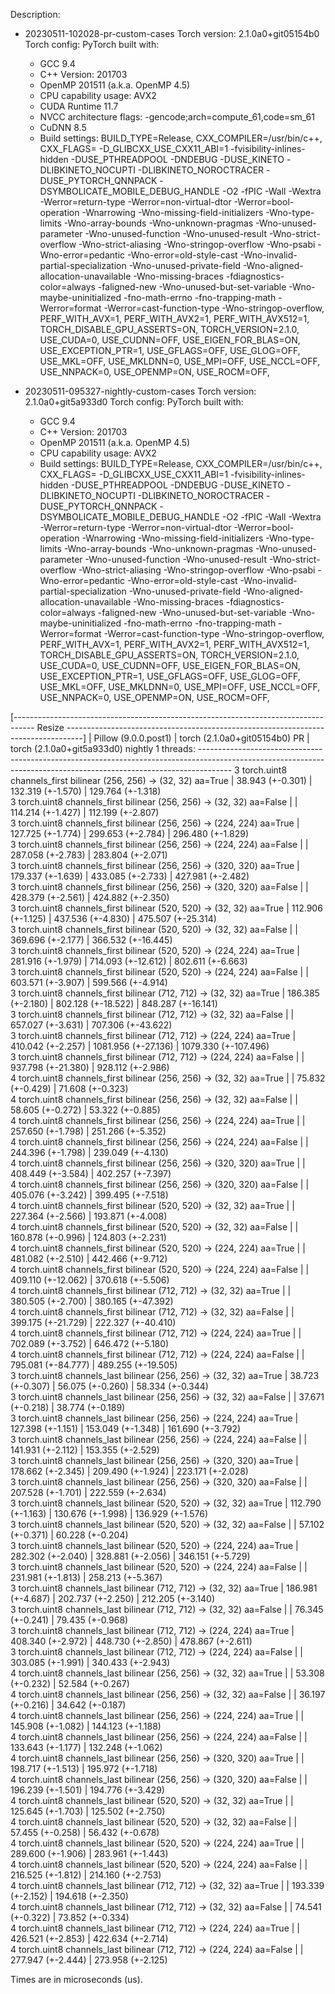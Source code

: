 Description:
- 20230511-102028-pr-custom-cases
Torch version: 2.1.0a0+git05154b0
Torch config: PyTorch built with:
  - GCC 9.4
  - C++ Version: 201703
  - OpenMP 201511 (a.k.a. OpenMP 4.5)
  - CPU capability usage: AVX2
  - CUDA Runtime 11.7
  - NVCC architecture flags: -gencode;arch=compute_61,code=sm_61
  - CuDNN 8.5
  - Build settings: BUILD_TYPE=Release, CXX_COMPILER=/usr/bin/c++, CXX_FLAGS= -D_GLIBCXX_USE_CXX11_ABI=1 -fvisibility-inlines-hidden -DUSE_PTHREADPOOL -DNDEBUG -DUSE_KINETO -DLIBKINETO_NOCUPTI -DLIBKINETO_NOROCTRACER -DUSE_PYTORCH_QNNPACK -DSYMBOLICATE_MOBILE_DEBUG_HANDLE -O2 -fPIC -Wall -Wextra -Werror=return-type -Werror=non-virtual-dtor -Werror=bool-operation -Wnarrowing -Wno-missing-field-initializers -Wno-type-limits -Wno-array-bounds -Wno-unknown-pragmas -Wno-unused-parameter -Wno-unused-function -Wno-unused-result -Wno-strict-overflow -Wno-strict-aliasing -Wno-stringop-overflow -Wno-psabi -Wno-error=pedantic -Wno-error=old-style-cast -Wno-invalid-partial-specialization -Wno-unused-private-field -Wno-aligned-allocation-unavailable -Wno-missing-braces -fdiagnostics-color=always -faligned-new -Wno-unused-but-set-variable -Wno-maybe-uninitialized -fno-math-errno -fno-trapping-math -Werror=format -Werror=cast-function-type -Wno-stringop-overflow, PERF_WITH_AVX=1, PERF_WITH_AVX2=1, PERF_WITH_AVX512=1, TORCH_DISABLE_GPU_ASSERTS=ON, TORCH_VERSION=2.1.0, USE_CUDA=0, USE_CUDNN=OFF, USE_EIGEN_FOR_BLAS=ON, USE_EXCEPTION_PTR=1, USE_GFLAGS=OFF, USE_GLOG=OFF, USE_MKL=OFF, USE_MKLDNN=0, USE_MPI=OFF, USE_NCCL=OFF, USE_NNPACK=0, USE_OPENMP=ON, USE_ROCM=OFF, 


- 20230511-095327-nightly-custom-cases
Torch version: 2.1.0a0+git5a933d0
Torch config: PyTorch built with:
  - GCC 9.4
  - C++ Version: 201703
  - OpenMP 201511 (a.k.a. OpenMP 4.5)
  - CPU capability usage: AVX2
  - Build settings: BUILD_TYPE=Release, CXX_COMPILER=/usr/bin/c++, CXX_FLAGS= -D_GLIBCXX_USE_CXX11_ABI=1 -fvisibility-inlines-hidden -DUSE_PTHREADPOOL -DNDEBUG -DUSE_KINETO -DLIBKINETO_NOCUPTI -DLIBKINETO_NOROCTRACER -DUSE_PYTORCH_QNNPACK -DSYMBOLICATE_MOBILE_DEBUG_HANDLE -O2 -fPIC -Wall -Wextra -Werror=return-type -Werror=non-virtual-dtor -Werror=bool-operation -Wnarrowing -Wno-missing-field-initializers -Wno-type-limits -Wno-array-bounds -Wno-unknown-pragmas -Wno-unused-parameter -Wno-unused-function -Wno-unused-result -Wno-strict-overflow -Wno-strict-aliasing -Wno-stringop-overflow -Wno-psabi -Wno-error=pedantic -Wno-error=old-style-cast -Wno-invalid-partial-specialization -Wno-unused-private-field -Wno-aligned-allocation-unavailable -Wno-missing-braces -fdiagnostics-color=always -faligned-new -Wno-unused-but-set-variable -Wno-maybe-uninitialized -fno-math-errno -fno-trapping-math -Werror=format -Werror=cast-function-type -Wno-stringop-overflow, PERF_WITH_AVX=1, PERF_WITH_AVX2=1, PERF_WITH_AVX512=1, TORCH_DISABLE_GPU_ASSERTS=ON, TORCH_VERSION=2.1.0, USE_CUDA=0, USE_CUDNN=OFF, USE_EIGEN_FOR_BLAS=ON, USE_EXCEPTION_PTR=1, USE_GFLAGS=OFF, USE_GLOG=OFF, USE_MKL=OFF, USE_MKLDNN=0, USE_MPI=OFF, USE_NCCL=OFF, USE_NNPACK=0, USE_OPENMP=ON, USE_ROCM=OFF, 



[----------------------------------------------------------------------------------- Resize ----------------------------------------------------------------------------------]
                                                                               |  Pillow (9.0.0.post1)  |  torch (2.1.0a0+git05154b0) PR  |  torch (2.1.0a0+git5a933d0) nightly
1 threads: --------------------------------------------------------------------------------------------------------------------------------------------------------------------
      3 torch.uint8 channels_first bilinear (256, 256) -> (32, 32) aa=True     |    38.943 (+-0.301)    |        132.319 (+-1.570)        |          129.764 (+-1.318)         
      3 torch.uint8 channels_first bilinear (256, 256) -> (32, 32) aa=False    |                        |        114.214 (+-1.427)        |          112.199 (+-2.807)         
      3 torch.uint8 channels_first bilinear (256, 256) -> (224, 224) aa=True   |   127.725 (+-1.774)    |        299.653 (+-2.784)        |          296.480 (+-1.829)         
      3 torch.uint8 channels_first bilinear (256, 256) -> (224, 224) aa=False  |                        |        287.058 (+-2.783)        |          283.804 (+-2.071)         
      3 torch.uint8 channels_first bilinear (256, 256) -> (320, 320) aa=True   |   179.337 (+-1.639)    |        433.085 (+-2.733)        |          427.981 (+-2.482)         
      3 torch.uint8 channels_first bilinear (256, 256) -> (320, 320) aa=False  |                        |        428.379 (+-2.561)        |          424.882 (+-2.350)         
      3 torch.uint8 channels_first bilinear (520, 520) -> (32, 32) aa=True     |   112.906 (+-1.125)    |        437.536 (+-4.830)        |          475.507 (+-25.314)        
      3 torch.uint8 channels_first bilinear (520, 520) -> (32, 32) aa=False    |                        |        369.696 (+-2.177)        |          366.532 (+-16.445)        
      3 torch.uint8 channels_first bilinear (520, 520) -> (224, 224) aa=True   |   281.916 (+-1.979)    |        714.093 (+-12.612)       |          802.611 (+-6.663)         
      3 torch.uint8 channels_first bilinear (520, 520) -> (224, 224) aa=False  |                        |        603.571 (+-3.907)        |          599.566 (+-4.914)         
      3 torch.uint8 channels_first bilinear (712, 712) -> (32, 32) aa=True     |   186.385 (+-2.180)    |        802.128 (+-18.522)       |          848.287 (+-16.141)        
      3 torch.uint8 channels_first bilinear (712, 712) -> (32, 32) aa=False    |                        |        657.027 (+-3.631)        |          707.306 (+-43.622)        
      3 torch.uint8 channels_first bilinear (712, 712) -> (224, 224) aa=True   |   410.042 (+-2.257)    |       1081.956 (+-27.136)       |         1079.330 (+-107.496)       
      3 torch.uint8 channels_first bilinear (712, 712) -> (224, 224) aa=False  |                        |        937.798 (+-21.380)       |          928.112 (+-2.986)         
      4 torch.uint8 channels_first bilinear (256, 256) -> (32, 32) aa=True     |                        |         75.832 (+-0.429)        |           71.608 (+-0.323)         
      4 torch.uint8 channels_first bilinear (256, 256) -> (32, 32) aa=False    |                        |         58.605 (+-0.272)        |           53.322 (+-0.885)         
      4 torch.uint8 channels_first bilinear (256, 256) -> (224, 224) aa=True   |                        |        257.650 (+-1.798)        |          251.266 (+-5.352)         
      4 torch.uint8 channels_first bilinear (256, 256) -> (224, 224) aa=False  |                        |        244.396 (+-1.798)        |          239.049 (+-4.130)         
      4 torch.uint8 channels_first bilinear (256, 256) -> (320, 320) aa=True   |                        |        408.449 (+-3.584)        |          402.257 (+-7.397)         
      4 torch.uint8 channels_first bilinear (256, 256) -> (320, 320) aa=False  |                        |        405.076 (+-3.242)        |          399.495 (+-7.518)         
      4 torch.uint8 channels_first bilinear (520, 520) -> (32, 32) aa=True     |                        |        227.364 (+-2.566)        |          193.871 (+-4.008)         
      4 torch.uint8 channels_first bilinear (520, 520) -> (32, 32) aa=False    |                        |        160.878 (+-0.996)        |          124.803 (+-2.231)         
      4 torch.uint8 channels_first bilinear (520, 520) -> (224, 224) aa=True   |                        |        481.082 (+-2.510)        |          442.466 (+-9.712)         
      4 torch.uint8 channels_first bilinear (520, 520) -> (224, 224) aa=False  |                        |        409.110 (+-12.062)       |          370.618 (+-5.506)         
      4 torch.uint8 channels_first bilinear (712, 712) -> (32, 32) aa=True     |                        |        380.505 (+-2.700)        |          380.165 (+-47.392)        
      4 torch.uint8 channels_first bilinear (712, 712) -> (32, 32) aa=False    |                        |        399.175 (+-21.729)       |          222.327 (+-40.410)        
      4 torch.uint8 channels_first bilinear (712, 712) -> (224, 224) aa=True   |                        |        702.089 (+-3.752)        |          646.472 (+-5.180)         
      4 torch.uint8 channels_first bilinear (712, 712) -> (224, 224) aa=False  |                        |        795.081 (+-84.777)       |          489.255 (+-19.505)        
      3 torch.uint8 channels_last bilinear (256, 256) -> (32, 32) aa=True      |    38.723 (+-0.307)    |         56.075 (+-0.260)        |           58.334 (+-0.344)         
      3 torch.uint8 channels_last bilinear (256, 256) -> (32, 32) aa=False     |                        |         37.671 (+-0.218)        |           38.774 (+-0.189)         
      3 torch.uint8 channels_last bilinear (256, 256) -> (224, 224) aa=True    |   127.398 (+-1.151)    |        153.049 (+-1.348)        |          161.690 (+-3.792)         
      3 torch.uint8 channels_last bilinear (256, 256) -> (224, 224) aa=False   |                        |        141.931 (+-2.112)        |          153.355 (+-2.529)         
      3 torch.uint8 channels_last bilinear (256, 256) -> (320, 320) aa=True    |   178.662 (+-2.345)    |        209.490 (+-1.924)        |          223.171 (+-2.028)         
      3 torch.uint8 channels_last bilinear (256, 256) -> (320, 320) aa=False   |                        |        207.528 (+-1.701)        |          222.559 (+-2.634)         
      3 torch.uint8 channels_last bilinear (520, 520) -> (32, 32) aa=True      |   112.790 (+-1.163)    |        130.676 (+-1.998)        |          136.929 (+-1.576)         
      3 torch.uint8 channels_last bilinear (520, 520) -> (32, 32) aa=False     |                        |         57.102 (+-0.371)        |           60.228 (+-0.204)         
      3 torch.uint8 channels_last bilinear (520, 520) -> (224, 224) aa=True    |   282.302 (+-2.040)    |        328.881 (+-2.056)        |          346.151 (+-5.729)         
      3 torch.uint8 channels_last bilinear (520, 520) -> (224, 224) aa=False   |                        |        231.981 (+-1.813)        |          258.213 (+-5.367)         
      3 torch.uint8 channels_last bilinear (712, 712) -> (32, 32) aa=True      |   186.981 (+-4.687)    |        202.737 (+-2.250)        |          212.205 (+-3.140)         
      3 torch.uint8 channels_last bilinear (712, 712) -> (32, 32) aa=False     |                        |         76.345 (+-0.241)        |           79.435 (+-0.968)         
      3 torch.uint8 channels_last bilinear (712, 712) -> (224, 224) aa=True    |   408.340 (+-2.972)    |        448.730 (+-2.850)        |          478.867 (+-2.611)         
      3 torch.uint8 channels_last bilinear (712, 712) -> (224, 224) aa=False   |                        |        303.085 (+-1.991)        |          340.433 (+-2.943)         
      4 torch.uint8 channels_last bilinear (256, 256) -> (32, 32) aa=True      |                        |         53.308 (+-0.232)        |           52.584 (+-0.267)         
      4 torch.uint8 channels_last bilinear (256, 256) -> (32, 32) aa=False     |                        |         36.197 (+-0.216)        |           34.642 (+-0.187)         
      4 torch.uint8 channels_last bilinear (256, 256) -> (224, 224) aa=True    |                        |        145.908 (+-1.082)        |          144.123 (+-1.188)         
      4 torch.uint8 channels_last bilinear (256, 256) -> (224, 224) aa=False   |                        |        133.643 (+-1.177)        |          132.248 (+-1.062)         
      4 torch.uint8 channels_last bilinear (256, 256) -> (320, 320) aa=True    |                        |        198.717 (+-1.513)        |          195.972 (+-1.718)         
      4 torch.uint8 channels_last bilinear (256, 256) -> (320, 320) aa=False   |                        |        196.239 (+-1.501)        |          194.776 (+-3.429)         
      4 torch.uint8 channels_last bilinear (520, 520) -> (32, 32) aa=True      |                        |        125.645 (+-1.703)        |          125.502 (+-2.750)         
      4 torch.uint8 channels_last bilinear (520, 520) -> (32, 32) aa=False     |                        |         57.455 (+-0.258)        |           56.432 (+-0.678)         
      4 torch.uint8 channels_last bilinear (520, 520) -> (224, 224) aa=True    |                        |        289.600 (+-1.906)        |          283.961 (+-1.443)         
      4 torch.uint8 channels_last bilinear (520, 520) -> (224, 224) aa=False   |                        |        216.525 (+-1.812)        |          214.160 (+-2.753)         
      4 torch.uint8 channels_last bilinear (712, 712) -> (32, 32) aa=True      |                        |        193.339 (+-2.152)        |          194.618 (+-2.350)         
      4 torch.uint8 channels_last bilinear (712, 712) -> (32, 32) aa=False     |                        |         74.541 (+-0.322)        |           73.852 (+-0.334)         
      4 torch.uint8 channels_last bilinear (712, 712) -> (224, 224) aa=True    |                        |        426.521 (+-2.853)        |          422.634 (+-2.714)         
      4 torch.uint8 channels_last bilinear (712, 712) -> (224, 224) aa=False   |                        |        277.947 (+-2.444)        |          273.958 (+-2.125)         

Times are in microseconds (us).
